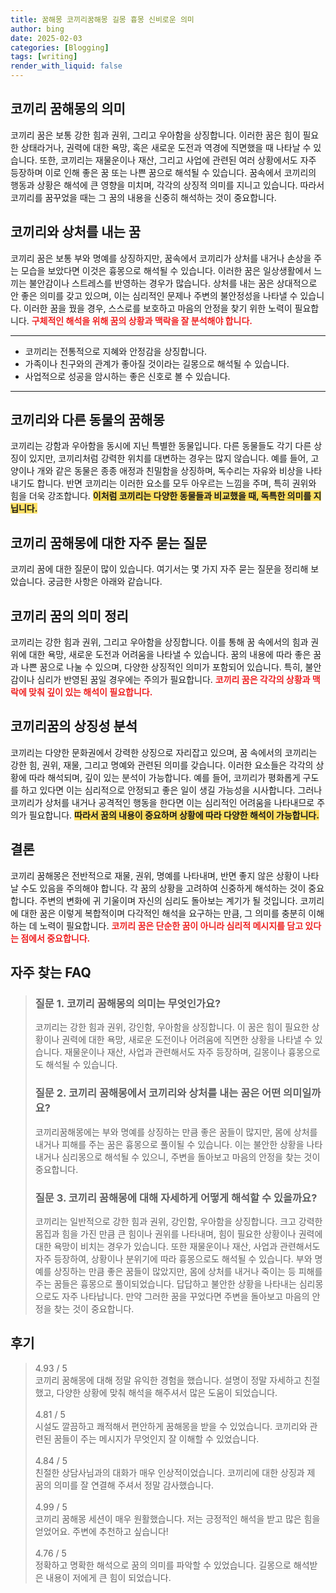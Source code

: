 ```yaml
---
title: 꿈해몽 코끼리꿈해몽 길몽 흉몽 신비로운 의미
author: bing
date: 2025-02-03
categories: [Blogging]
tags: [writing]
render_with_liquid: false
---
```



<h2 id='코끼리_꿈해몽의_의미'>코끼리 꿈해몽의 의미</h2>

<p>코끼리 꿈은 보통 강한 힘과 권위, 그리고 우아함을 상징합니다. 이러한 꿈은 힘이 필요한 상태라거나, 권력에 대한 욕망, 혹은 새로운 도전과 역경에 직면했을 때 나타날 수 있습니다. 또한, 코끼리는 재물운이나 재산, 그리고 사업에 관련된 여러 상황에서도 자주 등장하며 이로 인해 좋은 꿈 또는 나쁜 꿈으로 해석될 수 있습니다. 꿈속에서 코끼리의 행동과 상황은 해석에 큰 영향을 미치며, 각각의 상징적 의미를 지니고 있습니다. 따라서 코끼리를 꿈꾸었을 때는 그 꿈의 내용을 신중히 해석하는 것이 중요합니다.</p>

<h2 id='코끼리와_상처를_내는_꿈'>코끼리와 상처를 내는 꿈</h2>

<p>코끼리 꿈은 보통 부와 명예를 상징하지만, 꿈속에서 코끼리가 상처를 내거나 손상을 주는 모습을 보았다면 이것은 흉몽으로 해석될 수 있습니다. 이러한 꿈은 일상생활에서 느끼는 불안감이나 스트레스를 반영하는 경우가 많습니다. 상처를 내는 꿈은 상대적으로 안 좋은 의미를 갖고 있으며, 이는 심리적인 문제나 주변의 불안정성을 나타낼 수 있습니다. 이러한 꿈을 꿨을 경우, 스스로를 보호하고 마음의 안정을 찾기 위한 노력이 필요합니다. <b><span style="color: #ee2323;">구체적인 해석을 위해 꿈의 상황과 맥락을 잘 분석해야 합니다.</span></b></p>

<hr />

<ul>
    <li>코끼리는 전통적으로 지혜와 안정감을 상징합니다.</li>
    <li>가족이나 친구와의 관계가 좋아질 것이라는 길몽으로 해석될 수 있습니다.</li>
    <li>사업적으로 성공을 암시하는 좋은 신호로 볼 수 있습니다.</li>
</ul>

<hr />

<h2 id='코끼리와_다른_동물의_꿈해몽'>코끼리와 다른 동물의 꿈해몽</h2>

<p>코끼리는 강함과 우아함을 동시에 지닌 특별한 동물입니다. 다른 동물들도 각기 다른 상징이 있지만, 코끼리처럼 강력한 위치를 대변하는 경우는 많지 않습니다. 예를 들어, 고양이나 개와 같은 동물은 종종 애정과 친밀함을 상징하며, 독수리는 자유와 비상을 나타내기도 합니다. 반면 코끼리는 이러한 요소를 모두 아우르는 느낌을 주며, 특히 권위와 힘을 더욱 강조합니다. <b><span style="background-color: #ffe066;">이처럼 코끼리는 다양한 동물들과 비교했을 때, 독특한 의미를 지닙니다.</span></b></p>

<h2 id='코끼리_꿈해몽에_대한_자주_묻는_질문'>코끼리 꿈해몽에 대한 자주 묻는 질문</h2>

<p>코끼리 꿈에 대한 질문이 많이 있습니다. 여기서는 몇 가지 자주 묻는 질문을 정리해 보았습니다. 궁금한 사항은 아래와 같습니다.</p>

<h2 id='코끼리_꿈의_의미_정리'>코끼리 꿈의 의미 정리</h2>

<p>코끼리는 강한 힘과 권위, 그리고 우아함을 상징합니다. 이를 통해 꿈 속에서의 힘과 권위에 대한 욕망, 새로운 도전과 어려움을 나타낼 수 있습니다. 꿈의 내용에 따라 좋은 꿈과 나쁜 꿈으로 나눌 수 있으며, 다양한 상징적인 의미가 포함되어 있습니다. 특히, 불안감이나 심리가 반영된 꿈일 경우에는 주의가 필요합니다. <b><span style="color: #ee2323;">코끼리 꿈은 각각의 상황과 맥락에 맞춰 깊이 있는 해석이 필요합니다.</span></b></p>

<h2 id='코끼리꿈의_상징성_분석'>코끼리꿈의 상징성 분석</h2>

<p>코끼리는 다양한 문화권에서 강력한 상징으로 자리잡고 있으며, 꿈 속에서의 코끼리는 강한 힘, 권위, 재물, 그리고 명예와 관련된 의미를 갖습니다. 이러한 요소들은 각각의 상황에 따라 해석되며, 깊이 있는 분석이 가능합니다. 예를 들어, 코끼리가 평화롭게 구도를 하고 있다면 이는 심리적으로 안정되고 좋은 일이 생길 가능성을 시사합니다. 그러나 코끼리가 상처를 내거나 공격적인 행동을 한다면 이는 심리적인 어려움을 나타내므로 주의가 필요합니다. <b><span style="background-color: #ffe066;">따라서 꿈의 내용이 중요하며 상황에 따라 다양한 해석이 가능합니다.</span></b></p>

<h2 id='결론'>결론</h2>

<p>코끼리 꿈해몽은 전반적으로 재물, 권위, 명예를 나타내며, 반면 좋지 않은 상황이 나타날 수도 있음을 주의해야 합니다. 각 꿈의 상황을 고려하여 신중하게 해석하는 것이 중요합니다. 주변의 변화에 귀 기울이며 자신의 심리도 돌아보는 계기가 될 것입니다. 코끼리에 대한 꿈은 이렇게 복합적이며 다각적인 해석을 요구하는 만큼, 그 의미를 충분히 이해하는 데 노력이 필요합니다. <b><span style="color: #ee2323;">코끼리 꿈은 단순한 꿈이 아니라 심리적 메시지를 담고 있다는 점에서 중요합니다.</span></b></p>


<h2 id='자주_찾는_FAQ'>자주 찾는 FAQ</h2>
<div itemscope="" itemtype="https://schema.org/FAQPage"> 
<blockquote> 
<div itemscope="" itemprop="mainEntity" itemtype="https://schema.org/Question"> 
<h3 itemprop="name">질문 1. 코끼리 꿈해몽의 의미는 무엇인가요?</h3> 
<div itemscope="" itemprop="acceptedAnswer" itemtype="https://schema.org/Answer"> 
<span itemprop="text"> 
<p>코끼리는 강한 힘과 권위, 강인함, 우아함을 상징합니다. 이 꿈은 힘이 필요한 상황이나 권력에 대한 욕망, 새로운 도전이나 어려움에 직면한 상황을 나타낼 수 있습니다. 재물운이나 재산, 사업과 관련해서도 자주 등장하며, 길몽이나 흉몽으로도 해석될 수 있습니다.</p> 
</span> 
</div> 
</div> 
<div itemscope="" itemprop="mainEntity" itemtype="https://schema.org/Question"> 
<h3 itemprop="name">질문 2. 코끼리 꿈해몽에서 코끼리와 상처를 내는 꿈은 어떤 의미일까요?</h3> 
<div itemscope="" itemprop="acceptedAnswer" itemtype="https://schema.org/Answer"> 
<span itemprop="text"> 
<p>코끼리꿈해몽에는 부와 명예를 상징하는 만큼 좋은 꿈들이 많지만, 몸에 상처를 내거나 피해를 주는 꿈은 흉몽으로 풀이될 수 있습니다. 이는 불안한 상황을 나타내거나 심리몽으로 해석될 수 있으니, 주변을 돌아보고 마음의 안정을 찾는 것이 중요합니다.</p> 
</span> 
</div> 
</div> 
<div itemscope="" itemprop="mainEntity" itemtype="https://schema.org/Question"> 
<h3 itemprop="name">질문 3. 코끼리 꿈해몽에 대해 자세하게 어떻게 해석할 수 있을까요?</h3> 
<div itemscope="" itemprop="acceptedAnswer" itemtype="https://schema.org/Answer"> 
<span itemprop="text"> 
<p>코끼리는 일반적으로 강한 힘과 권위, 강인함, 우아함을 상징합니다. 크고 강력한 몸집과 힘을 가진 만큼 큰 힘이나 권위를 나타내며, 힘이 필요한 상황이나 권력에 대한 욕망이 비치는 경우가 있습니다. 또한 재물운이나 재산, 사업과 관련해서도 자주 등장하여, 상황이나 분위기에 따라 흉몽으로도 해석될 수 있습니다. 부와 명예를 상징하는 만큼 좋은 꿈들이 많았지만, 몸에 상처를 내거나 죽이는 등 피해를 주는 꿈들은 흉몽으로 풀이되었습니다. 답답하고 불안한 상황을 나타내는 심리몽으로도 자주 나타납니다. 만약 그러한 꿈을 꾸었다면 주변을 돌아보고 마음의 안정을 찾는 것이 중요합니다.</p> 
</span> 
</div> 
</div> 
</blockquote> 
</div>
<h2 id='후기'>후기</h2>
<div itemscope itemtype="https://schema.org/Product">
  <blockquote>
  <div itemprop="review" itemscope itemtype="https://schema.org/Review">
      <div itemprop="reviewRating" itemscope itemtype="https://schema.org/Rating"> <span itemprop="ratingValue">4.93</span> / <span itemprop="bestRating">5</span> </div>
      <span itemprop="reviewBody">코끼리 꿈해몽에 대해 정말 유익한 경험을 했습니다. 설명이 정말 자세하고 친절했고, 다양한 상황에 맞춰 해석을 해주셔서 많은 도움이 되었습니다.</span>
  </div>
  <br>
  <div itemprop="review" itemscope itemtype="https://schema.org/Review">
      <div itemprop="reviewRating" itemscope itemtype="https://schema.org/Rating"> <span itemprop="ratingValue">4.81</span> / <span itemprop="bestRating">5</span> </div>
      <span itemprop="reviewBody">시설도 깔끔하고 쾌적해서 편안하게 꿈해몽을 받을 수 있었습니다. 코끼리와 관련된 꿈들이 주는 메시지가 무엇인지 잘 이해할 수 있었습니다.</span>
  </div>
  <br>
  <div itemprop="review" itemscope itemtype="https://schema.org/Review">
      <div itemprop="reviewRating" itemscope itemtype="https://schema.org/Rating"> <span itemprop="ratingValue">4.84</span> / <span itemprop="bestRating">5</span> </div>
      <span itemprop="reviewBody">친절한 상담사님과의 대화가 매우 인상적이었습니다. 코끼리에 대한 상징과 제 꿈의 의미를 잘 연결해 주셔서 정말 감사했습니다.</span>
  </div>
  <br>
  <div itemprop="review" itemscope itemtype="https://schema.org/Review">
      <div itemprop="reviewRating" itemscope itemtype="https://schema.org/Rating"> <span itemprop="ratingValue">4.99</span> / <span itemprop="bestRating">5</span> </div>
      <span itemprop="reviewBody">코끼리 꿈해몽 세션이 매우 원활했습니다. 저는 긍정적인 해석을 받고 많은 힘을 얻었어요. 주변에 추천하고 싶습니다!</span>
  </div>
  <br>
  <div itemprop="review" itemscope itemtype="https://schema.org/Review">
      <div itemprop="reviewRating" itemscope itemtype="https://schema.org/Rating"> <span itemprop="ratingValue">4.76</span> / <span itemprop="bestRating">5</span> </div>
      <span itemprop="reviewBody">정확하고 명확한 해석으로 꿈의 의미를 파악할 수 있었습니다. 길몽으로 해석받은 내용이 저에게 큰 힘이 되었습니다.</span>
  </div>
  </blockquote>
</div>
